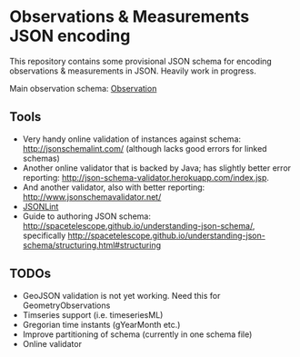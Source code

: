 # Observations & Measurements JSON encoding

This repository contains some provisional JSON schema for encoding observations & measurements in JSON. Heavily work in progress. 

Main observation schema: [Observation](https://stash.csiro.au/projects/WML/repos/om-json/browse/Observation.json)

## Tools

  * Very handy online validation of instances against schema: http://jsonschemalint.com/ (although lacks good errors for linked schemas)
  * Another online validator that is backed by Java; has slightly better error reporting: http://json-schema-validator.herokuapp.com/index.jsp. 
  * And another validator, also with better reporting: http://www.jsonschemavalidator.net/
  * [JSONLint](http://jsonlint.com)
  * Guide to authoring JSON schema: http://spacetelescope.github.io/understanding-json-schema/, specifically http://spacetelescope.github.io/understanding-json-schema/structuring.html#structuring

## TODOs

  * GeoJSON validation is not yet working. Need this for GeometryObservations
  * Timseries support (i.e. timeseriesML)
  * Gregorian time instants (gYearMonth etc.)
  * Improve partitioning of schema (currently in one schema file)
  * Online validator 
